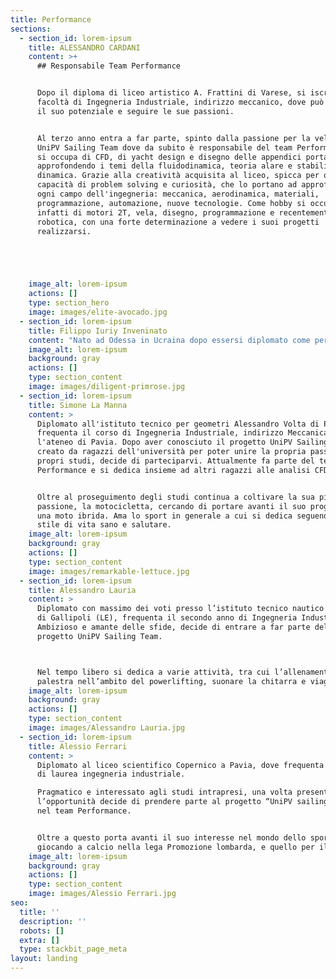 ```yaml
---
title: Performance
sections:
  - section_id: lorem-ipsum
    title: ALESSANDRO CARDANI
    content: >+
      ## Responsabile Team Performance


      Dopo il diploma di liceo artistico A. Frattini di Varese, si iscrive alla
      facoltà di Ingegneria Industriale, indirizzo meccanico, dove può esprimere
      il suo potenziale e seguire le sue passioni.


      Al terzo anno entra a far parte, spinto dalla passione per la vela, del
      UniPV Sailing Team dove da subito è responsabile del team Performance. Qui
      si occupa di CFD, di yacht design e disegno delle appendici portanti,
      approfondendo i temi della fluidodinamica, teoria alare e stabilità
      dinamica. Grazie alla creatività acquisita al liceo, spicca per ottime
      capacità di problem solving e curiosità, che lo portano ad approfondire
      ogni campo dell'ingegneria: meccanica, aerodinamica, materiali,
      programmazione, automazione, nuove tecnologie. Come hobby si occupa
      infatti di motori 2T, vela, disegno, programmazione e recentemente
      robotica, con una forte determinazione a vedere i suoi progetti
      realizzarsi.





    image_alt: lorem-ipsum
    actions: []
    type: section_hero
    image: images/elite-avocado.jpg
  - section_id: lorem-ipsum
    title: Filippo Iuriy Inveninato
    content: "Nato ad Odessa in Ucraina dopo essersi diplomato come perito manutentore Aeronautico presso l’I.T.I.S\_ G. Feltrinelli di Milano si iscrive al corso di laurea in Ingegneria Industriale Meccanica all'Università di Pavia. Durante il primo anno universitario entra a far parte del UniPV Sailing Team spinto dalla voglia di far esperienza\_ e di contribuire con le proprie conoscenze in ambito aeronautico. Entra nel Team Performance, partecipando principalmente alla progettazione dello scafo e al miglioramento dell’efficienza generale.\n\nNel tempo libero, oltre alla passione per la chitarra elettrica, segue con interesse i progressi in campo aerospaziale e nel settore dell’automotive. La fluenza in lingua inglese ha reso possibile l’apprendimento di nozioni aggiuntive in campo tecnico, che lo motivano alla creazione di progetti personali su Fusion360 e su carta, mantenendo alta la voglia di reinventarsi e migliorarsi nel tempo.\n"
    image_alt: lorem-ipsum
    background: gray
    actions: []
    type: section_content
    image: images/diligent-primrose.jpg
  - section_id: lorem-ipsum
    title: Simone La Manna
    content: >
      Diplomato all'istituto tecnico per geometri Alessandro Volta di Pavia,
      frequenta il corso di Ingegneria Industriale, indirizzo Meccanica, presso
      l'ateneo di Pavia. Dopo aver conosciuto il progetto UniPV Sailing Team,
      creato da ragazzi dell'università per poter unire la propria passione e i
      propri studi, decide di parteciparvi. Attualmente fa parte del team
      Performance e si dedica insieme ad altri ragazzi alle analisi CFD.


      Oltre al proseguimento degli studi continua a coltivare la sua più grande
      passione, la motocicletta, cercando di portare avanti il suo progetto di
      una moto ibrida. Ama lo sport in generale a cui si dedica seguendo uno
      stile di vita sano e salutare.
    image_alt: lorem-ipsum
    background: gray
    actions: []
    type: section_content
    image: images/remarkable-lettuce.jpg
  - section_id: lorem-ipsum
    title: Alessandro Lauria
    content: >
      Diplomato con massimo dei voti presso l’istituto tecnico nautico Vespucci
      di Gallipoli (LE), frequenta il secondo anno di Ingegneria Industriale.
      Ambizioso e amante delle sfide, decide di entrare a far parte del team del
      progetto UniPV Sailing Team.



      Nel tempo libero si dedica a varie attività, tra cui l’allenamento in
      palestra nell’ambito del powerlifting, suonare la chitarra e viaggiare.
    image_alt: lorem-ipsum
    background: gray
    actions: []
    type: section_content
    image: images/Alessandro Lauria.jpg
  - section_id: lorem-ipsum
    title: Alessio Ferrari
    content: >
      Diplomato al liceo scientifico Copernico a Pavia, dove frequenta il corso
      di laurea ingegneria industriale.

      Pragmatico e interessato agli studi intrapresi, una volta presentatogli
      l’opportunità decide di prendere parte al progetto “UniPV sailing team”
      nel team Performance.


      Oltre a questo porta avanti il suo interesse nel mondo dello sport
      giocando a calcio nella lega Promozione lombarda, e quello per il cinema.
    image_alt: lorem-ipsum
    background: gray
    actions: []
    type: section_content
    image: images/Alessio Ferrari.jpg
seo:
  title: ''
  description: ''
  robots: []
  extra: []
  type: stackbit_page_meta
layout: landing
---
```

